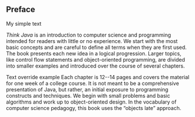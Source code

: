 ##  Preface


My simple text

*Think Java* is an introduction to computer science and programming intended for readers with little or no experience.
We start with the most basic concepts and are careful to define all terms when they are first used.
The book presents each new idea in a logical progression.
Larger topics, like control flow statements and object-oriented programming, are divided into smaller examples and introduced over the course of several chapters.

Text override example
Each chapter is 12--14 pages and covers the material for one week of a college course.
It is not meant to be a comprehensive presentation of Java, but rather, an initial exposure to programming constructs and techniques.
We begin with small problems and basic algorithms and work up to object-oriented design.
In the vocabulary of computer science pedagogy, this book uses the “objects late” approach.